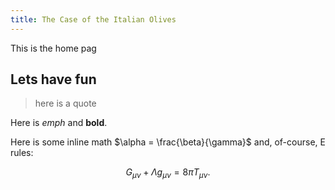 ---title: The Case of the Italian Olives---This is the home pag## Lets have fun>here is a quoteHere is *emph* and **bold**.Here is some inline math $\alpha = \frac{\beta}{\gamma}$ and, of-course, E rules:$$ G_{\mu\nu} + \Lambda g_{\mu\nu}  = 8 \pi T_{\mu\nu} . $$
